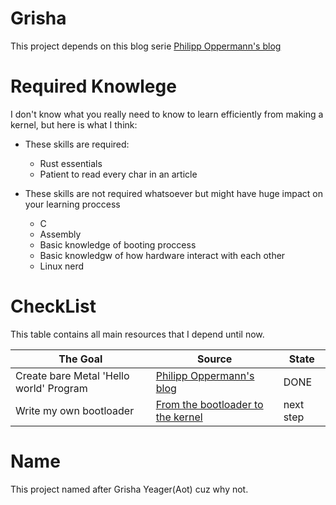 # Grisha
This project depends on this blog serie [Philipp Oppermann's blog](https://os.phil-opp.com/freestanding-rust-binary/)

# Required Knowlege
I don't know what you really need to know to learn efficiently from making a kernel, but here is what I think:

* These skills are required:
	* Rust essentials
	* Patient to read every char in an article

* These skills are not required whatsoever but might have huge impact on your learning proccess
	* C
	* Assembly
	* Basic knowledge of booting proccess
	* Basic knowledgw of how hardware interact with each other
	* Linux nerd

# CheckList
This table contains all main resources that I depend until now.

| The Goal| Source| State|
|---|---|---|
| Create bare Metal 'Hello world' Program | [Philipp Oppermann's blog](https://os.phil-opp.com/freestanding-rust-binary/) | DONE |
| Write my own bootloader | [From the bootloader to the kernel](https://0xax.gitbooks.io/linux-insides/content/Booting/linux-bootstrap-1.html) | next step |

# Name
This project named after Grisha Yeager(Aot) cuz why not.
